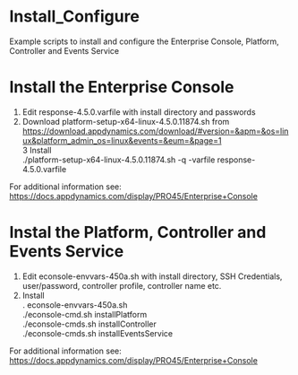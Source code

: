 # Install_Configure

Example scripts to install and configure the Enterprise Console, Platform, Controller and Events Service

# Install the Enterprise Console

1) Edit response-4.5.0.varfile with install directory and passwords
2) Download platform-setup-x64-linux-4.5.0.11874.sh from https://download.appdynamics.com/download/#version=&apm=&os=linux&platform_admin_os=linux&events=&eum=&page=1<br/>
3 Install<br/>
    ./platform-setup-x64-linux-4.5.0.11874.sh -q -varfile response-4.5.0.varfile

For additional information see: https://docs.appdynamics.com/display/PRO45/Enterprise+Console


# Instal the Platform, Controller and Events Service

1) Edit econsole-envvars-450a.sh with install directory, SSH Credentials, user/password, controller profile, controller name etc.
2) Install<br/>
    . econsole-envvars-450a.sh<br/>
    ./econsole-cmd.sh installPlatform<br/>
    ./econsole-cmds.sh installController<br/>
    ./econsole-cmds.sh installEventsService<br/>


For additional information see: https://docs.appdynamics.com/display/PRO45/Enterprise+Console
